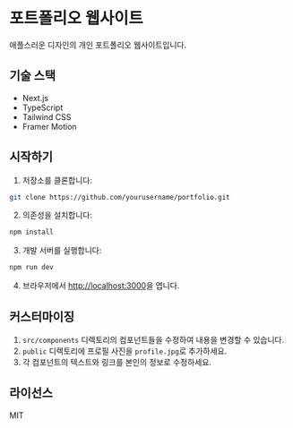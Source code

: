 # 포트폴리오 웹사이트

애플스러운 디자인의 개인 포트폴리오 웹사이트입니다.

## 기술 스택

- Next.js
- TypeScript
- Tailwind CSS
- Framer Motion

## 시작하기

1. 저장소를 클론합니다:
```bash
git clone https://github.com/yourusername/portfolio.git
```

2. 의존성을 설치합니다:
```bash
npm install
```

3. 개발 서버를 실행합니다:
```bash
npm run dev
```

4. 브라우저에서 [http://localhost:3000](http://localhost:3000)을 엽니다.

## 커스터마이징

1. `src/components` 디렉토리의 컴포넌트들을 수정하여 내용을 변경할 수 있습니다.
2. `public` 디렉토리에 프로필 사진을 `profile.jpg`로 추가하세요.
3. 각 컴포넌트의 텍스트와 링크를 본인의 정보로 수정하세요.

## 라이선스

MIT

